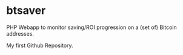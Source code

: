 # btsaver
PHP Webapp to monitor saving/ROI progression on a (set of) Bitcoin addresses.

My first Github Repository.
